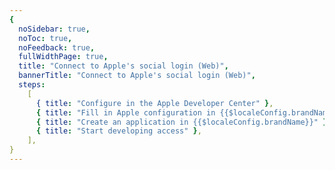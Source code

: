 ```yaml
---
{
  noSidebar: true,
  noToc: true,
  noFeedback: true,
  fullWidthPage: true,
  title: "Connect to Apple's social login (Web)",
  bannerTitle: "Connect to Apple's social login (Web)",
  steps:
    [
      { title: "Configure in the Apple Developer Center" },
      { title: "Fill in Apple configuration in {{$localeConfig.brandName}}" },
      { title: "Create an application in {{$localeConfig.brandName}}" },
      { title: "Start developing access" },
    ],
}
---
```


<IntegrationDetail backLink="/guides/connections/social"/>
